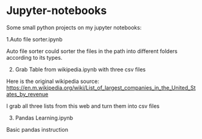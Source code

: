 # Jupyter-notebooks

Some small python projects on my jupyter notebooks:

1.Auto file sorter.ipynb

Auto file sorter could sorter the files in the path into different folders according to its types.

2. Grab Table from wikipedia.ipynb with three csv files

Here is the original wikipedia source: https://en.m.wikipedia.org/wiki/List_of_largest_companies_in_the_United_States_by_revenue

I grab all three lists from this web and turn them into csv files

3. Pandas Learning.ipynb

Basic pandas instruction
